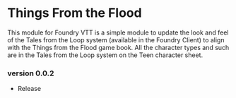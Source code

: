 <h1>Things From the Flood</h1>

<p>This module for Foundry VTT is a simple module to update the look and feel of the Tales from the Loop system (available in the Foundry Client) to align with the Things from the Flood game book. All the character types and such are in the Tales from the Loop system on the Teen character sheet.  </p>

<h3> version 0.0.2 </h3>

* Release
